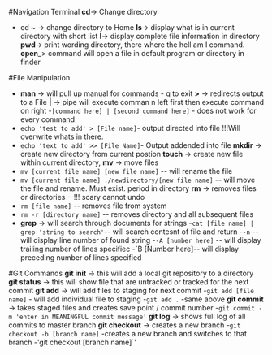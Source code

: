 #Navigation Terminal
**cd**-> Change directory
- cd ~ -> change directory to Home
**ls**-> display what is in current directory with short list
**l**-> display complete file information in directory
**pwd**-> print wording directory, there where the hell am I command. 
**open**_> command will open a file in default program or directory in finder

#File Manipulation
- **man** -> will pull up manual for commands - q to exit
**>** -> redirects output to a File
**|** -> pipe will execute comman n left first then execute command on right
-`[command here] | [second command here]` - does not work for every command
- `echo 'test to add' > [File name]`- output directed into file !!!Will overwrite whats in there. 
- `echo 'text to add' >> [File Name]`- Output addended into file
**mkdir** -> create new directory from current postion
**touch** -> create new file within current directory,
**mv** -> move files 
- `mv [current file name] [new file name]` -- will rename the file
- `mv [current file name] ./newdirectory/[new file name]` -- will move the file and rename. Must exist. period in directory 
**rm** -> removes files or directories --!!! scary cannot undo
- `rm [file name]` -- removes file from system
- `rm -r [directory name]` -- removes directory and all subsequent files
- **grep** -> will search through documents for strings
-`cat [file name] | grep 'string to search'`-- will search contesnt of file and return 
-`-n` -- will display line number of found string
-`-A [number here]` -- will display trailing number of lines specifiec
-`B [Number here]-- will display preceding number of lines specified

#Git Commands
**git init** -> this will add a local git repository to a directory
**git status** -> this will show file that are untracked or tracked for the next commit
**git add** -> will add files to staging for next commit
-`git add [file name]` - will add individual file to staging
-`git add .` -same above
**git commit** -> takes staged files and creates save point / commit number
-`git commit -m 'enter in MEANINGFUL commit message'`
**git log** -> shows full log of all commits to master branch 
**git checkout** -> creates a new branch 
-`git checkout -b [branch name]` -creates a new branch and switches to that branch
-'git checkout [branch name]`'